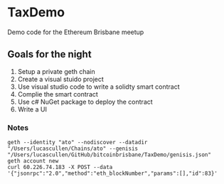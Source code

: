 # TaxDemo
Demo code for the Ethereum Brisbane meetup

## Goals for the night
1. Setup a private geth chain
2. Create a visual stuido project
3. Use visual studio code to write a solidty smart contract
4. Complie the smart contract
5. Use c# NuGet package to deploy the contract
6. Write a UI

### Notes
```
geth --identity "ato" --nodiscover --datadir "/Users/lucascullen/Chains/ato" --genisis "/Users/lucascullen/GitHub/bitcoinbrisbane/TaxDemo/genisis.json"
geth account new
curl 60.226.74.183 -X POST --data '{"jsonrpc":"2.0","method":"eth_blockNumber","params":[],"id":83}'
```

